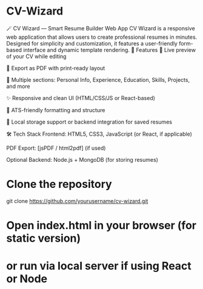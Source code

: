 # CV-Wizard
🪄 CV Wizard — Smart Resume Builder Web App CV Wizard is a responsive web application that allows users to create professional resumes in minutes. Designed for simplicity and customization, it features a user-friendly form-based interface and dynamic template rendering.
🚀 Features
🎨 Live preview of your CV while editing

📄 Export as PDF with print-ready layout

🧩 Multiple sections: Personal Info, Experience, Education, Skills, Projects, and more

✨ Responsive and clean UI (HTML/CSS/JS or React-based)

🧠 ATS-friendly formatting and structure

💾 Local storage support or backend integration for saved resumes

🛠️ Tech Stack
Frontend: HTML5, CSS3, JavaScript (or React, if applicable)

PDF Export: [jsPDF / html2pdf] (if used)

Optional Backend: Node.js + MongoDB (for storing resumes)



# Clone the repository
git clone https://github.com/yourusername/cv-wizard.git

# Open index.html in your browser (for static version)
# or run via local server if using React or Node
